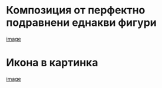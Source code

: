 # Композиция от перфектно подравнени еднакви фигури

[image](https://github.com/dirigiblelabs/curriculum/blob/master/DragomirAngelov/images/squares.png, "squares.png")

# Икона в картинка

[image](https://github.com/dirigiblelabs/curriculum/blob/master/DragomirAngelov/images/icon.png, "icon.png")